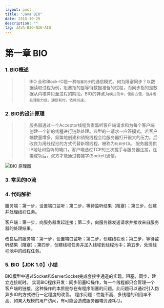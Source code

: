 ```yaml
---
layout: post
title: "Java BIO"
date: 2018-10-29
description: ""
tag: JAVA-BIO-NIO-AIO
---
```


# 第一章  BIO

### 1. BIO概述

>> BIO 全称Block-IO是一种`阻塞同步`的通信模式。何为阻塞同步？以数据读取过程为例，阻塞指的是等待数据准备的过程，而同步指的是数据从内核拷贝至进程的阶段。BIO的特点为`模式简单，使用方便，但并发处理能力低，通信耗时，依赖网速`。

### 2. BIO的设计原理

>> 服务器通过一个Acceptor线程负责监听客户端请求和为每个客户端创建一个新的线程进行链路处理。典型的一请求一应答模式。若客户端数量增多，频繁地创建和销毁线程会给服务器打开很大的压力。后改良为用线程池的方式代替新增线程，被称为`伪异步IO`。
服务器提供IP地址和监听的端口，客户端通过TCP的三次握手与服务器连接，连接成功后，双方才能通过套接字(Socket)通信。

![BIO 原理图](http://ojlsgreog.bkt.clouddn.com/H_ya.png)

### 3. 常见的IO流


### 4. 代码解析
服务端：第一步，设置端口监听；第二步，等待监听结果（阻塞）；第三步，创建并处理线程任务。

客户端：第一步，向服务器发起连接；第二步，向服务器发送请求并接收来自服务器的处理结果。

改良后的服务端：第一步，设置端口监听；第二步，创建线程池；第三步，等待监听结果（阻塞）；第四步，创建线程任务并加入线程到线程池中；第五步，处理线程池中的线程任务。


### 5. BIO【JDK 1.0】小结
BIO模型中通过Socket和ServerSocket完成套接字通道的实现。阻塞，同步，建立连接耗时。
实现BIO程序开发：同步阻塞IO操作，每一个线程都只会管理一个客户端的链接，这种操作的本质是存在有程序阻塞的问题。此问题可以通过引入伪异步IO的方式进行一定程度的改善。
程序问题：性能不高、多线程的利用率不高、如果大规模的用户访问，有可能会造成服务器端资源耗尽。
